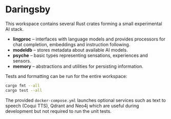 # Daringsby

This workspace contains several Rust crates forming a small experimental AI stack.

- **lingproc** – interfaces with language models and provides processors for chat
  completion, embeddings and instruction following.
- **modeldb** – stores metadata about available AI models.
- **psyche** – basic types representing sensations, experiences and sensors.
- **memory** – abstractions and utilities for persisting information.

Tests and formatting can be run for the entire workspace:

```bash
cargo fmt --all
cargo test --all
```

The provided `docker-compose.yml` launches optional services such as text to
speech (Coqui TTS), Qdrant and Neo4j which are useful during development but not
required to run the unit tests.
